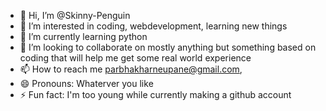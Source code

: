 - 👋 Hi, I’m @Skinny-Penguin
- 👀 I’m interested in coding, webdevelopment, learning new things
- 🌱 I’m currently learning python
- 💞️ I’m looking to collaborate on mostly anything but something based on coding that will help me get some real world experience
- 📫 How to reach me parbhakharneupane@gmail.com,
- 😄 Pronouns: Whaterver you like
- ⚡ Fun fact: I'm too young while currently making a github account

<!---
Skinny-Penguin/Skinny-Penguin is a ✨ special ✨ repository because its `README.md` (this file) appears on your GitHub profile.
You can click the Preview link to take a look at your changes.
--->
